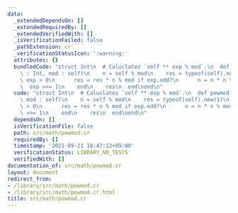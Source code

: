 ```yaml
---
data:
  _extendedDependsOn: []
  _extendedRequiredBy: []
  _extendedVerifiedWith: []
  _isVerificationFailed: false
  _pathExtension: cr
  _verificationStatusIcon: ':warning:'
  attributes: {}
  bundledCode: "struct Int\n  # Caluclates `self ** exp % mod`.\n  def powmod(exp\
    \ : Int, mod : self)\n    n = self % mod\n    res = typeof(self).new(1)\n    while\
    \ exp > 0\n      res = res * n % mod if exp.odd?\n      n = n * n % mod\n    \
    \  exp >>= 1\n    end\n    res\n  end\nend\n"
  code: "struct Int\n  # Caluclates `self ** exp % mod`.\n  def powmod(exp : Int,\
    \ mod : self)\n    n = self % mod\n    res = typeof(self).new(1)\n    while exp\
    \ > 0\n      res = res * n % mod if exp.odd?\n      n = n * n % mod\n      exp\
    \ >>= 1\n    end\n    res\n  end\nend\n"
  dependsOn: []
  isVerificationFile: false
  path: src/math/powmod.cr
  requiredBy: []
  timestamp: '2021-09-21 18:47:12+09:00'
  verificationStatus: LIBRARY_NO_TESTS
  verifiedWith: []
documentation_of: src/math/powmod.cr
layout: document
redirect_from:
- /library/src/math/powmod.cr
- /library/src/math/powmod.cr.html
title: src/math/powmod.cr
---
```

